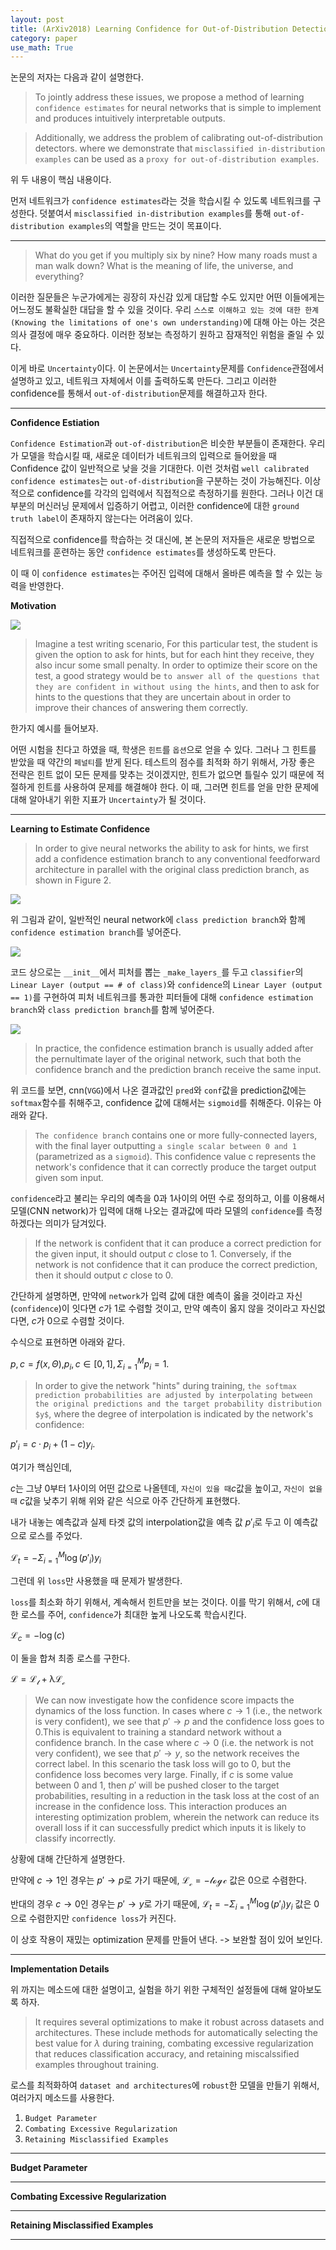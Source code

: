 ```yaml
---
layout: post
title: (ArXiv2018) Learning Confidence for Out-of-Distribution Detection in Neural Networks
category: paper
use_math: True
---
```


논문의 저자는 다음과 같이 설명한다.

> To jointly address these issues, we propose a method of learning `confidence estimates` for neural networks that is simple to implement and produces intuitively interpretable outputs.

> Additionally, we address the problem of calibrating out-of-distribution detectors. where we demonstrate that `misclassified in-distribution examples` can be used as a `proxy for out-of-distribution examples`.

위 두 내용이 핵심 내용이다.

먼저 네트워크가 `confidence estimates`라는 것을 학습시킬 수 있도록 네트워크를 구성한다. 덧붙여서 `misclassified in-distribution examples`를 통해 `out-of-distribution examples`의 역할을 만드는 것이 목표이다.

****

> What do you get if you multiply six by nine? How many roads must a man walk down? What is the meaning of life, the universe, and everything?

이러한 질문들은 누군가에게는 굉장히 자신감 있게 대답할 수도 있지만 어떤 이들에게는 어느정도 불확실한 대답을 할 수 있을 것이다. 우리 `스스로 이해하고 있는 것에 대한 한계(Knowing the limitations of one's own understanding)`에 대해 아는 아는 것은 의사 결정에 매우 중요하다. 이러한 정보는 측정하기 원하고 잠재적인 위험을 줄일 수 있다.

이게 바로 `Uncertainty`이다. 이 논문에서는 `Uncertainty`문제를 `Confidence`관점에서 설명하고 있고, 네트워크 자체에서 이를 출력하도록 만든다. 그리고 이러한 confidence를 통해서 `out-of-distribution`문제를 해결하고자 한다.


****
**Confidence Estiation**

`Confidence Estimation`과 `out-of-distribution`은 비슷한 부분들이 존재한다. 우리가 모델을 학습시킬 때, 새로운 데이터가 네트워크의 입력으로 들어왔을 때 Confidence 값이 일반적으로 낮을 것을 기대한다. 이런 것처럼 `well calibrated confidence estimates`는 `out-of-distribution`을 구분하는 것이 가능해진다. 이상적으로 confidence를 각각의 입력에서 직접적으로 측정하기를 원한다. 그러나 이건 대부분의 머신러닝 문제에서 입증하기 어렵고, 이러한 confidence에 대한 `ground truth label`이 존재하지 않는다는 어려움이 있다.

직접적으로 confidence를 학습하는 것 대신에, 본 논문의 저자들은 새로운 방법으로 네트워크를 훈련하는 동안 `confidence estimates`를 생성하도록 만든다. 

이 때 이 `confidence estimates`는 주어진 입력에 대해서 올바른 예측을 할 수 있는 능력을 반영한다.

**Motivation**


![](https://velog.velcdn.com/images/mawjdgus/post/b6630d3f-500b-48f5-bb74-ba119f90f6ab/image.png)

> Imagine a test writing scenario, For this particular test, the student is given the option to ask for hints, but for each hint they receive, they also incur some small penalty. In order to optimize their score on the test, a good strategy would be `to answer all of the questions that they are confident in without using the hints`, and then to ask for hints to the questions that they are uncertain about in order to improve their chances of answering them correctly.

한가지 예시를 들어보자.

어떤 시험을 친다고 하였을 때, 학생은 `힌트`를 `옵션`으로 얻을 수 있다. 그러나 그 힌트를 받았을 때 약간의 `페널티`를 받게 된다. 테스트의 점수를 최적화 하기 위해서, 가장 좋은 전략은 힌트 없이 모든 문제를 맞추는 것이겠지만, 힌트가 없으면 틀릴수 있기 때문에 적절하게 힌트를 사용하여 문제를 해결해야 한다. 이 때, 그러면 힌트를 얻을 만한 문제에 대해 알아내기 위한 지표가 `Uncertainty`가 될 것이다.

****

**Learning to Estimate Confidence**

> In order to give neural networks the ability to ask for hints, we first add a confidence estimation branch to any conventional feedforward architecture in parallel with the original class prediction branch, as shown in Figure 2.

![](https://velog.velcdn.com/images/mawjdgus/post/5b1ae314-294c-4ecf-ba90-da20dae8f05d/image.png)

위 그림과 같이, 일반적인 neural network에 `class prediction branch`와 함께 `confidence estimation branch`를 넣어준다.

![](https://velog.velcdn.com/images/mawjdgus/post/89722023-1ddc-4ec3-a3eb-8ae85fda8018/image.png)


코드 상으로는 `__init__`에서 피처를 뽑는 `_make_layers_`를 두고 `classifier`의 `Linear Layer (output == # of class)`와 `confidence`의 `Linear Layer (output == 1)`를 구현하여 피처 네트워크를 통과한 피터들에 대해 `confidence estimation branch`와 `class prediction branch`를 함께 넣어준다.


![](https://velog.velcdn.com/images/mawjdgus/post/797bea08-ba87-4e10-80dc-9e3078b8b717/image.png)

> In practice, the confidence estimation branch is usually added after the pernultimate layer of the original network, such that both the confidence branch and the prediction branch receive the same input.

위 코드를 보면, cnn(`VGG`)에서 나온 결과값인 `pred`와 `conf`값을 prediction값에는 `softmax`함수를 취해주고, confidence 값에 대해서는 `sigmoid`를 취해준다. 이유는 아래와 같다.

>`The confidence branch` contains one or more fully-connected layers, with the final layer outputting `a single scalar between 0 and 1` (parametrized as a `sigmoid`). This confidence value c represents the network's confidence that it can correctly produce the target output given som input.

`confidence`라고 불리는 우리의 예측을 0과 1사이의 어떤 수로 정의하고, 이를 이용해서 모델(CNN network)가 입력에 대해 나오는 결과값에 따라 모델의 `confidence`를 측정하겠다는 의미가 담겨있다.

> If the network is confident that it can produce a correct prediction for the given input, it should output $c$ close to 1. Conversely, if the network is not confidence that it can produce the correct prediction, then it should output $c$ close to 0.

간단하게 설명하면, 만약에 `network`가 입력 값에 대한 예측이 옳을 것이라고 자신(`confidence`)이 잇다면 $c$가 1로 수렴할 것이고, 만약 예측이 옳지 않을 것이라고 자신없다면, $c$가 0으로 수렴할 것이다.

수식으로 표현하면 아래와 같다.

$p, c = f(x,\Theta)$,$p_i,c\in{[0,1]},\Sigma^M_{i=1}p_i=1$.

>In order to give the network "hints" during training, `the softmax prediction probabilities are adjusted by interpolating between the original predictions and the target probability distribution $y$`, where the degree of interpolation is indicated by the network's confidence:

$p'_i=c\cdot{p_i}+(1-c)y_i$.

여기가 핵심인데,

$c$는 그냥 0부터 1사이의 어떤 값으로 나올텐데, `자신이 있을 때`$c$값을 높이고, `자신이 없을 때` $c$값을 낮추기 위해 위와 같은 식으로 아주 간단하게 표현했다. 

내가 내놓는 예측값과 실제 타겟 값의 interpolation값을 예측 값 $p'_i$로 두고 이 예측값으로 로스를 주었다.

$\mathcal{L}_t = -\Sigma^M_{i=1}\log{(p'_i)y_i}$

그런데 위 `loss`만 사용했을 때 문제가 발생한다.

`loss`를 최소화 하기 위해서, 계속해서 힌트만을 보는 것이다. 이를 막기 위해서, $c$에 대한 로스를 주어, `confidence`가 최대한 높게 나오도록 학습시킨다. 

$\mathcal{L}_c=-\log(c)$

이 둘을 합쳐 최종 로스를 구한다.

$\mathcal{L=L_t+\lambda{L_c}}$

>We can now investigate how the confidence score impacts the dynamics of the loss function. In cases where $c\rightarrow{1}$ (i.e., the network is very confident), we see that $p'\rightarrow{p}$ and the confidence loss goes to 0.This is equivalent to training a standard network without a confidence branch. In the case where $c\rightarrow{0}$ (i.e. the network is not very confident), we see that $p'\rightarrow{y}$, so the network receives the correct label. In this scenario the task loss will go to 0, but the confidence loss becomes very large. Finally, if $c$ is some value between 0 and 1, then $p'$ will be pushed closer to the target probabilities, resulting in a reduction in the task loss at the cost of an increase in the confidence loss. This interaction produces an interesting optimization problem, wherein the network can reduce its overall loss if it can successfully predict which inputs it is likely to classify incorrectly.

상황에 대해 간단하게 설명한다.

만약에 $c\rightarrow{1}$인 경우는 $p'\rightarrow{p}$로 가기 때문에, $\mathcal{L_c=-\log{c}}$ 값은 0으로 수렴한다.

반대의 경우 $c\rightarrow{0}$인 경우는 $p'\rightarrow{y}$로 가기 때문에, $\mathcal{L}_t = -\Sigma^M_{i=1}\log{(p'_i)y_i}$ 값은 0으로 수렴한지만 `confidence loss`가 커진다.

이 상호 작용이 재밌는 optimization 문제를 만들어 낸다. -> 보완할 점이 있어 보인다.

****

**Implementation Details**

위 까지는 메소드에 대한 설명이고, 실험을 하기 위한 구체적인 설정들에 대해 알아보도록 하자.

> It requires several optimizations to make it robust across datasets and architectures. These include methods for automatically selecting the best value for $\lambda$ during training, combating excessive regularization that reduces classification accuracy, and retaining miscalssified examples throughout training.

로스를 최적화하여 `dataset and architectures`에 `robust`한 모델을 만들기 위해서, 여러가지 메소드를 사용한다.

1. `Budget Parameter`
2. `Combating Excessive Regularization`
3. `Retaining Misclassified Examples`


****
**Budget Parameter**
****
**Combating Excessive Regularization**
****
**Retaining Misclassified Examples**
****
